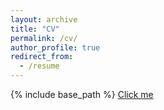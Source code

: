```yaml
---
layout: archive
title: "CV"
permalink: /cv/
author_profile: true
redirect_from:
  - /resume
---
```


{% include base_path %}
[Click me](/files/steven_an_cv_sept_2025.pdf)
